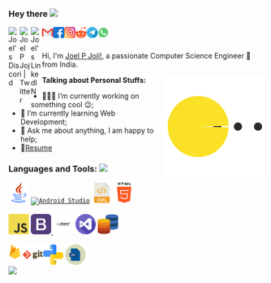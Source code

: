 ### Hey there <img src="https://media.giphy.com/media/hvRJCLFzcasrR4ia7z/giphy.gif" width="25px">

<a href="https://discord.com/channels/@joeykuttan#6661">
  <img align="left" alt="Joel's Discord" width="22px" src="https://raw.githubusercontent.com/peterthehan/peterthehan/master/assets/discord.svg" />
</a>
<a href="https://twitter.com/joelpjoji">
  <img align="left" alt="Joel P Joji | Twitter" width="22px" src="https://raw.githubusercontent.com/peterthehan/peterthehan/master/assets/twitter.svg" />
</a>
<a href="https://www.linkedin.com/in/joel-p-joji-5aa9b0172">
  <img align="left" alt="Joel's LinkedIN" width="22px" src="https://raw.githubusercontent.com/peterthehan/peterthehan/master/assets/linkedin.svg" />
</a>
<a href="mailto:joelpjoji1222@gmail.com">
  <img align="left" alt="Joel's Mail" width="22px" src="https://github.com/joelpjoji/joelpjoji/blob/main/Icons/gmail.svg" />
</a>
<a href="https://www.facebook.com/joel.pjoji.1/">
  <img align="left" alt="Joel's Facebook" width="22px" src="https://github.com/joelpjoji/joelpjoji/blob/main/Icons/facebook.svg" />
</a>
<a href="https://www.instagram.com/joeykuttan_/">
  <img align="left" alt="Joel's Instagram" width="22px" src="https://github.com/joelpjoji/joelpjoji/blob/main/Icons/instagram.svg" />
</a>
<a href="https://www.reddit.com/user/Medical-Log-3245">
  <img align="left" alt="Joel's Reddit" width="22px" src="https://github.com/joelpjoji/joelpjoji/blob/main/Icons/reddit.svg" />
</a>
<a href="https://t.me/joelpjoji">
  <img align="left" alt="Joel's Telegram" width="22px" src="https://github.com/joelpjoji/joelpjoji/blob/main/Icons/telegram.svg" />
</a>
<a href="https://wa.me/qr/GRP5KBM4H7EXG1">
  <img align="left" alt="Joel's WhatsApp" width="22px" src=https://github.com/joelpjoji/joelpjoji/blob/main/Icons/whatsapp.svg />
</a>
<br />

<br />

Hi, I'm [Joel P Joji!](https://www.joelpjoji.com), a passionate Computer Science Engineer 🚀 from India.

  <img align="right" src="https://raw.githubusercontent.com/Aniket965/Aniket965/master/pacman.svg?sanitize=true" width="200" height="200" width="500" height="320" />
  
**Talking about Personal Stuffs:**

- 👨🏽‍💻 I’m currently working on something cool :wink:;
- 🌱 I’m currently learning Web Development; 
- 💬 Ask me about anything, I am happy to help;
- 📝[Resume](https://drive.google.com/file/d/1xUHC9zzjIQSFmfywpH84SASEuKaKV0MM/view)

 ### Languages and Tools: <img src="https://media.giphy.com/media/WUlplcMpOCEmTGBtBW/giphy.gif" width="30">
<p> <!-- GitHub README Stats -->

  </a>
 <!-- icons -->
<code><a href = "https://www.java.com/en/"><img height="40" src="https://github.com/joelpjoji/joelpjoji/blob/main/Icons/java.svg" alt="Java"></a></code>
<code><a href = "https://developer.android.com/studio"><img height="40" src="https://upload.wikimedia.org/wikipedia/commons/thumb/3/34/Android_Studio_icon.svg/512px-Android_Studio_icon.svg.png" alt="Android Studio"></a></code>
<code><img height="40" src="https://github.com/joelpjoji/joelpjoji/blob/main/Icons/xml.svg" alt="XML"></code>
<code><a href = "https://developer.mozilla.org/en-US/docs/Web/Guide/HTML/HTML5"><img height="40" src="https://github.com/joelpjoji/joelpjoji/blob/main/Icons/html-5.svg"></code>
<br/><br/>
  <code><a href = "https://developer.mozilla.org/en-US/docs/Web/JavaScript"><img height="40" src="https://raw.githubusercontent.com/github/explore/80688e429a7d4ef2fca1e82350fe8e3517d3494d/topics/javascript/javascript.png"></a></code>
<code><a href = "https://getbootstrap.com/"><img height="40" src="https://raw.githubusercontent.com/github/explore/80688e429a7d4ef2fca1e82350fe8e3517d3494d/topics/bootstrap/bootstrap.png"></code> 
<code><a href = "https://jquery.com/"><img height="40" src="https://raw.githubusercontent.com/github/explore/80688e429a7d4ef2fca1e82350fe8e3517d3494d/topics/jquery/jquery.png"></a></code> 
<code><a href = "https://code.visualstudio.com/"><img height="40" src="https://github.com/joelpjoji/joelpjoji/blob/main/Icons/visual-studio.svg"></a></code>
<code><a href = "https://www.w3schools.com/sql/"><img height="40" src="https://github.com/joelpjoji/joelpjoji/blob/main/Icons/databases.svg"></a></code>
<br/><br/>
  <code><a href = "https://firebase.google.com/"><img height="40" src="https://github.com/joelpjoji/joelpjoji/blob/main/Icons/firebase.svg"></a></code>
<code><a href = "https://git-scm.com/"><img height="40" src="https://raw.githubusercontent.com/github/explore/80688e429a7d4ef2fca1e82350fe8e3517d3494d/topics/git/git.png"></a></code><code><a href = "https://www.python.org/"><img height="40" src="https://github.com/joelpjoji/joelpjoji/blob/main/Icons/python.svg"></a></code>
<code><img height="40" src="https://github.com/joelpjoji/joelpjoji/blob/main/Icons/cpp.svg" alt="C Language"></a></code>
<code><a href = "https://www.adobe.com/in/products/illustrator.html">
<img height="40" src="https://upload.wikimedia.org/wikipedia/commons/thumb/f/fb/Adobe_Illustrator_CC_icon.svg/616px-Adobe_Illustrator_CC_icon.svg.png"></a></code>

</p>
